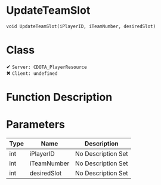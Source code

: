 # UpdateTeamSlot
```
void UpdateTeamSlot(iPlayerID, iTeamNumber, desiredSlot)
```
# Class
✔ `Server: CDOTA_PlayerResource`  
✖ `Client: undefined`  

# Function Description

# Parameters
Type|Name|Description
--|--|--
int|iPlayerID|No Description Set
int|iTeamNumber|No Description Set
int|desiredSlot|No Description Set
